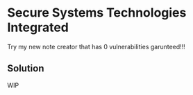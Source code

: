 # Secure Systems Technologies Integrated

Try my new note creator that has 0 vulnerabilities garunteed!!!

## Solution 
WIP